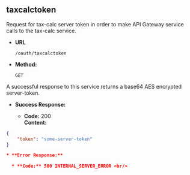 taxcalctoken
----
  Request for tax-calc server token in order to make API Gateway service calls to the tax-calc service.
  
* **URL**

  `/oauth/taxcalctoken`

* **Method:**
  
  `GET`

A successful response to this service returns a base64 AES encrypted server-token.


* **Success Response:**

  * **Code:** 200 <br />
    **Content:** 

```json
{
    "token": "some-server-token"
}

* **Error Response:**

  * **Code:** 500 INTERNAL_SERVER_ERROR <br/>

